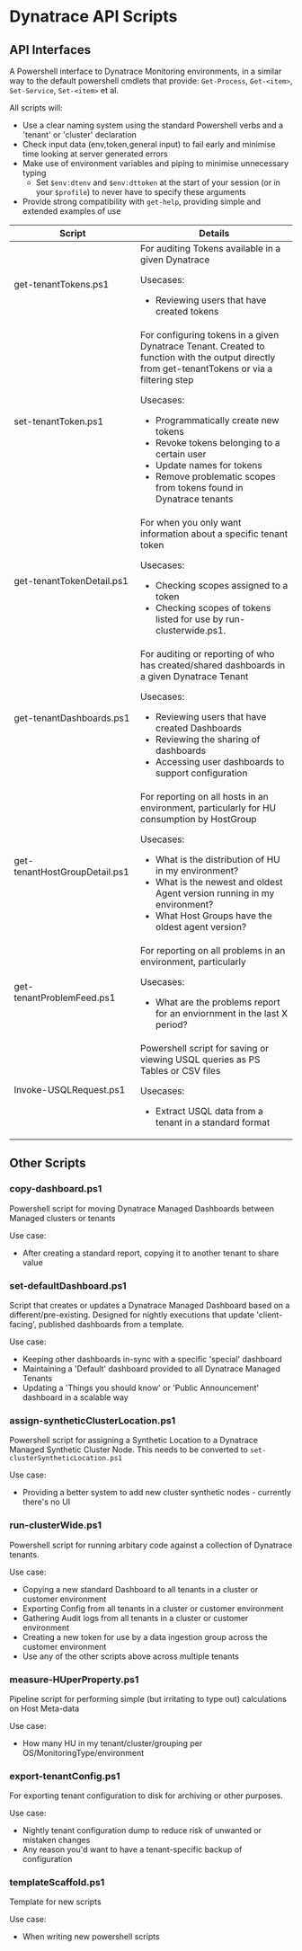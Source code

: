 # Dynatrace API Scripts

## API Interfaces

A Powershell interface to Dynatrace Monitoring environments, in a similar way to the default powershell cmdlets that provide: `Get-Process`, `Get-<item>`, `Set-Service`, `Set-<item>` et al.

All scripts will:

- Use a clear naming system using the standard Powershell verbs and a 'tenant' or 'cluster' declaration
- Check input data (env,token,general input) to fail early and minimise time looking at server generated errors
- Make use of environment variables and piping to minimise unnecessary typing
  - Set `$env:dtenv` and `$env:dttoken` at the start of your session (or in your `$profile`) to never have to specify these arguments
- Provide strong compatibility with `get-help`, providing simple and extended examples of use

| Script | Details |
| --- | --- |
| get-tenantTokens.ps1 | For auditing Tokens available in a given Dynatrace<p>Usecases:</p><ul><li>Reviewing users that have created tokens</li></ul> |
| set-tenantToken.ps1 | For configuring tokens in a given Dynatrace Tenant. Created to function with the output directly from get-tenantTokens or via a filtering step<p>Usecases:</p><ul><li>Programmatically create new tokens</li><li>Revoke tokens belonging to a certain user</li><li>Update names for tokens</li><li>Remove problematic scopes from tokens found in Dynatrace tenants</li></ul> |
| get-tenantTokenDetail.ps1 | For when you only want information about a specific tenant token<p>Usecases:</p><ul><li>Checking scopes assigned to a token</li><li>Checking scopes of tokens listed for use by run-clusterwide.ps1.</li></ul> |
| get-tenantDashboards.ps1 | For auditing or reporting of who has created/shared dashboards in a given Dynatrace Tenant<p>Usecases:</p><ul><li>Reviewing users that have created Dashboards</li><li>Reviewing the sharing of dashboards</li><li>Accessing user dashboards to support configuration</li></ul> |
| get-tenantHostGroupDetail.ps1 |For reporting on all hosts in an environment, particularly for HU consumption by HostGroup<p>Usecases:</p><ul><li>What is the distribution of HU in my environment?</li><li>What is the newest and oldest Agent version running in my environment?</li><li>What Host Groups have the oldest agent version?</li></ul>|
| get-tenantProblemFeed.ps1|For reporting on all problems in an environment, particularly<p>Usecases:</p><ul><li>What are the problems report for an enviornment in the last X period?</li></ul>|
| Invoke-USQLRequest.ps1 |Powershell script for saving or viewing USQL queries as PS Tables or CSV files<p>Usecases:</p><ul><li>Extract USQL data from a tenant in a standard format</li></ul> |


## Other Scripts

### copy-dashboard.ps1

Powershell script for moving Dynatrace Managed Dashboards between Managed clusters or tenants

Use case:

- After creating a standard report, copying it to another tenant to share value

### set-defaultDashboard.ps1

Script that creates or updates a Dynatrace Managed Dashboard based on a different/pre-existing. 
Designed for nightly executions that update 'client-facing', published dashboards from a template.

Use case: 
- Keeping other dashboards in-sync with a specific 'special' dashboard
- Maintaining a 'Default' dashboard provided to all Dynatrace Managed Tenants
- Updating a 'Things you should know' or 'Public Announcement' dashboard in a scalable way 

### assign-syntheticClusterLocation.ps1

Powershell script for assigning a Synthetic Location to a Dynatrace Managed Synthetic Cluster Node.
This needs to be converted to `set-clusterSyntheticLocation.ps1`

Use case:

- Providing a better system to add new cluster synthetic nodes - currently there's no UI

### run-clusterWide.ps1

Powershell script for running arbitary code against a collection of Dynatrace tenants.

Use case:

- Copying a new standard Dashboard to all tenants in a cluster or customer environment
- Exporting Config from all tenants in a cluster or customer environment
- Gathering Audit logs from all tenants in a cluster or customer environment
- Creating a new token for use by a data ingestion group across the customer environment
- Use any of the other scripts above across multiple tenants

### measure-HUperProperty.ps1

Pipeline script for performing simple (but irritating to type out) calculations on Host Meta-data

Use case:

- How many HU in my tenant/cluster/grouping per OS/MonitoringType/environment

### export-tenantConfig.ps1

For exporting tenant configuration to disk for archiving or other purposes.

Use case:

- Nightly tenant configuration dump to reduce risk of unwanted or mistaken changes
- Any reason you'd want to have a tenant-specific backup of configuration

### templateScaffold.ps1

Template for new scripts

Use case:

- When writing new powershell scripts